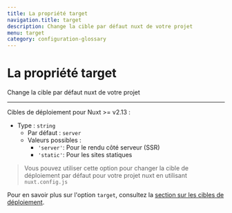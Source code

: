 ```yaml
---
title: La propriété target
navigation.title: target
description: Change la cible par défaut nuxt de votre projet
menu: target
category: configuration-glossary
---
```


# La propriété target

Change la cible par défaut nuxt de votre projet

---

Cibles de déploiement pour Nuxt >= v2.13 :

- Type : `string`
  - Par défaut : `server`
  - Valeurs possibles :
    - `'server'`: Pour le rendu côté serveur (SSR)
    - `'static'`: Pour les sites statiques

> Vous pouvez utiliser cette option pour changer la cible de déploiement par défaut pour votre projet nuxt en utilisant `nuxt.config.js`

Pour en savoir plus sur l'option `target`, consultez la [section sur les cibles de déploiement](/docs/features/deployment-targets).
